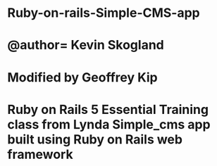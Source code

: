 # Ruby-on-rails-Simple-CMS-app
# @author= Kevin Skogland 
# Modified by Geoffrey Kip 
# Ruby on Rails 5 Essential Training class from Lynda Simple_cms app built using Ruby on Rails web framework
